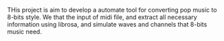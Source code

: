 THis project is aim to develop a automate tool for converting pop music to 8-bits style. We that the input of midi file, and extract all necessary information using librosa, and simulate waves and channels that 8-bits music need.

